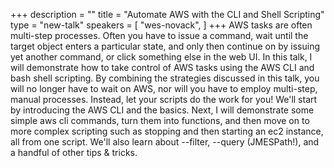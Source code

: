 +++
description = ""
title = "Automate AWS with the CLI and Shell Scripting"
type = "new-talk"
speakers = [
        "wes-novack",
]
+++
AWS tasks are often multi-step processes. Often you have to issue a command, wait until the target object enters a particular state, and only then continue on by issuing yet another command, or click something else in the web UI. In this talk, I will demonstrate how to take control of AWS tasks using the AWS CLI and bash shell scripting. By combining the strategies discussed in this talk, you will no longer have to wait on AWS, nor will you have to employ multi-step, manual processes. Instead, let your scripts do the work for you! We'll start by introducing the AWS CLI and the basics. Next, I will demonstrate some simple aws cli commands, turn them into functions, and then move on to more complex scripting such as stopping and then starting an ec2 instance, all from one script. We'll also learn about --filter, --query (JMESPath!), and a handful of other tips & tricks.